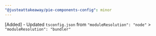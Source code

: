 ```yaml
---
"@justeattakeaway/pie-components-config": minor
---
```


[Added] - Updated `tsconfig.json` from `"moduleResolution": "node"` >  `"moduleResolution": "bundler"`
